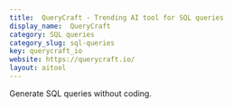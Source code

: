 ```yaml
---
title:  QueryCraft - Trending AI tool for SQL queries
display_name:  QueryCraft
category: SQL queries
category_slug: sql-queries
key: querycraft_io
website: https://querycraft.io/
layout: aitool
---
```


Generate SQL queries without coding.
